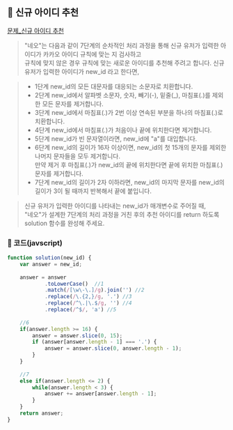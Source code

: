 ## 📝 신규 아이디 추천

[문제_신규 아이디 추천](https://programmers.co.kr/learn/courses/30/lessons/72410)

>"네오"는 다음과 같이 7단계의 순차적인 처리 과정을 통해 신규 유저가 입력한 아이디가 카카오 아이디 규칙에 맞는 지 검사하고    
>규칙에 맞지 않은 경우 규칙에 맞는 새로운 아이디를 추천해 주려고 합니다.
>신규 유저가 입력한 아이디가 new_id 라고 한다면,

>- 1단계 new_id의 모든 대문자를 대응되는 소문자로 치환합니다.     
>- 2단계 new_id에서 알파벳 소문자, 숫자, 빼기(-), 밑줄(_), 마침표(.)를 제외한 모든 문자를 제거합니다.    
>- 3단계 new_id에서 마침표(.)가 2번 이상 연속된 부분을 하나의 마침표(.)로 치환합니다.    
>- 4단계 new_id에서 마침표(.)가 처음이나 끝에 위치한다면 제거합니다.    
>- 5단계 new_id가 빈 문자열이라면, new_id에 "a"를 대입합니다.    
>- 6단계 new_id의 길이가 16자 이상이면, new_id의 첫 15개의 문자를 제외한 나머지 문자들을 모두 제거합니다.    
 >    만약 제거 후 마침표(.)가 new_id의 끝에 위치한다면 끝에 위치한 마침표(.) 문자를 제거합니다.   
>- 7단계 new_id의 길이가 2자 이하라면, new_id의 마지막 문자를 new_id의 길이가 3이 될 때까지 반복해서 끝에 붙입니다.

> 신규 유저가 입력한 아이디를 나타내는 new_id가 매개변수로 주어질 때,     
> "네오"가 설계한 7단계의 처리 과정을 거친 후의 추천 아이디를 return 하도록 solution 함수를 완성해 주세요.


### 📍 코드(javscript)

```javascript
function solution(new_id) {
    var answer = new_id;
    
    answer = answer
            .toLowerCase()  //1
            .match(/[\w\-\.]/g).join('') //2
            .replace(/\.{2,}/g, '.') //3
            .replace(/^\.|\.$/g, '') //4
            .replace(/^$/, 'a') //5
    
    //6
    if(answer.length >= 16) {  
        answer = answer.slice(0, 15);
        if (answer[answer.length - 1] === '.') {
            answer = answer.slice(0, answer.length - 1);
        } 
    }
    
    //7
    else if(answer.length <= 2) {
        while(answer.length < 3) {
            answer += answer[answer.length - 1];
        }
    }  
    return answer;
}
```
